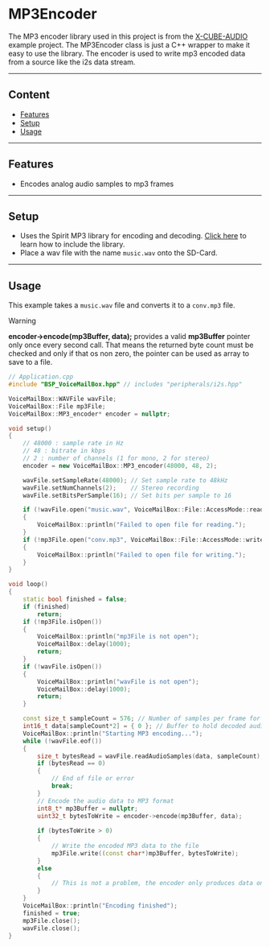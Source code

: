 # MP3Encoder
The MP3 encoder library used in this project is from the [X-CUBE-AUDIO](https://www.st.com/en/embedded-software/x-cube-audio.html) example project.
The MP3Encoder class is just a C++ wrapper to make it easy to use the library.
The encoder is used to write mp3 encoded data from a source like the i2s data stream.

---
## Content
- [Features](#features)
- [Setup](#setup)
- [Usage](#usage)

---
## Features
- Encodes analog audio samples to mp3 frames 

---
## Setup
- Uses the Spirit MP3 library for encoding and decoding. [Click here](../../Demos/F469/F469_HelloAudio/README.md/#spiritdsp-mp3) to learn how to include the library.
- Place a wav file with the name `music.wav` onto the SD-Card.


---
## Usage
This example takes a `music.wav` file and converts it to a `conv.mp3` file.
> [!WARNING] 
> **encoder->encode(mp3Buffer, data);** provides a valid **mp3Buffer** pointer only once 
> every second call. That means the returned byte count must be checked and only if that 
> os non zero, the pointer can be used as array to save to a file.

``` C++ 
// Application.cpp
#include "BSP_VoiceMailBox.hpp" // includes "peripherals/i2s.hpp"

VoiceMailBox::WAVFile wavFile;
VoiceMailBox::File mp3File;
VoiceMailBox::MP3_encoder* encoder = nullptr;

void setup()
{
    // 48000 : sample rate in Hz
    // 48 : bitrate in kbps
    // 2 : number of channels (1 for mono, 2 for stereo)
    encoder = new VoiceMailBox::MP3_encoder(48000, 48, 2);

    wavFile.setSampleRate(48000); // Set sample rate to 48kHz
    wavFile.setNumChannels(2);    // Stereo recording
    wavFile.setBitsPerSample(16); // Set bits per sample to 16

    if (!wavFile.open("music.wav", VoiceMailBox::File::AccessMode::read))
    {
        VoiceMailBox::println("Failed to open file for reading.");
    }
    if (!mp3File.open("conv.mp3", VoiceMailBox::File::AccessMode::write))
    {
        VoiceMailBox::println("Failed to open file for writing.");
    }        
}

void loop()
{
    static bool finished = false;
    if (finished)
        return;
    if (!mp3File.isOpen())
    {
        VoiceMailBox::println("mp3File is not open");
        VoiceMailBox::delay(1000);
        return;
    }
    if (!wavFile.isOpen())
    {
        VoiceMailBox::println("wavFile is not open");
        VoiceMailBox::delay(1000);
        return;
    }

    const size_t sampleCount = 576; // Number of samples per frame for MP3 (2 channels, 16 bits per sample)
    int16_t data[sampleCount*2] = { 0 }; // Buffer to hold decoded audio samples
    VoiceMailBox::println("Starting MP3 encoding...");
    while (!wavFile.eof())
    {
        size_t bytesRead = wavFile.readAudioSamples(data, sampleCount);
        if (bytesRead == 0)
        {
            // End of file or error
            break;
        }
        // Encode the audio data to MP3 format
        int8_t* mp3Buffer = nullptr;
        uint32_t bytesToWrite = encoder->encode(mp3Buffer, data);
        
        if (bytesToWrite > 0)
        {
            // Write the encoded MP3 data to the file
            mp3File.write((const char*)mp3Buffer, bytesToWrite);
        }
        else
        {
            // This is not a problem, the encoder only produces data on every second call of the encode function.
        }
    }
    VoiceMailBox::println("Encoding finished");
    finished = true;
    mp3File.close();
    wavFile.close();
}
```